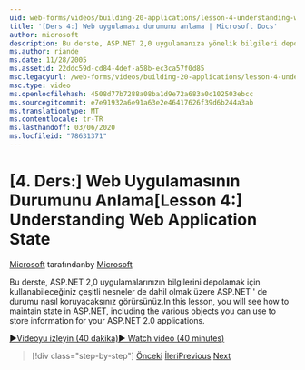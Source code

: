 ```yaml
---
uid: web-forms/videos/building-20-applications/lesson-4-understanding-web-application-state
title: '[Ders 4:] Web uygulaması durumunu anlama | Microsoft Docs'
author: microsoft
description: Bu derste, ASP.NET 2,0 uygulamanıza yönelik bilgileri depolamak için kullanabileceğiniz çeşitli nesneler dahil olmak üzere ASP.NET ' de durumu nasıl koruyacaksınız...
ms.author: riande
ms.date: 11/28/2005
ms.assetid: 22ddc59d-cd84-4def-a58b-ec3ca57f0d85
msc.legacyurl: /web-forms/videos/building-20-applications/lesson-4-understanding-web-application-state
msc.type: video
ms.openlocfilehash: 4508d77b7288a08ba1d9e72a683a0c102503ebcc
ms.sourcegitcommit: e7e91932a6e91a63e2e46417626f39d6b244a3ab
ms.translationtype: MT
ms.contentlocale: tr-TR
ms.lasthandoff: 03/06/2020
ms.locfileid: "78631371"
---
```

# <a name="lesson-4-understanding-web-application-state"></a><span data-ttu-id="5c0b6-103">[4. Ders:] Web Uygulamasının Durumunu Anlama</span><span class="sxs-lookup"><span data-stu-id="5c0b6-103">[Lesson 4:] Understanding Web Application State</span></span>

<span data-ttu-id="5c0b6-104">[Microsoft](https://github.com/microsoft) tarafından</span><span class="sxs-lookup"><span data-stu-id="5c0b6-104">by [Microsoft](https://github.com/microsoft)</span></span>

<span data-ttu-id="5c0b6-105">Bu derste, ASP.NET 2,0 uygulamalarınızın bilgilerini depolamak için kullanabileceğiniz çeşitli nesneler de dahil olmak üzere ASP.NET ' de durumu nasıl koruyacaksınız görürsünüz.</span><span class="sxs-lookup"><span data-stu-id="5c0b6-105">In this lesson, you will see how to maintain state in ASP.NET, including the various objects you can use to store information for your ASP.NET 2.0 applications.</span></span>

[<span data-ttu-id="5c0b6-106">&#9654;Videoyu izleyin (40 dakika)</span><span class="sxs-lookup"><span data-stu-id="5c0b6-106">&#9654; Watch video (40 minutes)</span></span>](https://channel9.msdn.com/Blogs/ASP-NET-Site-Videos/lesson-4-understanding-web-application-state)

> [!div class="step-by-step"]
> <span data-ttu-id="5c0b6-107">[Önceki](lesson-3-understanding-more-about-events-and-postback.md)
> [İleri](lesson-5-debugging-and-tracing-your-website.md)</span><span class="sxs-lookup"><span data-stu-id="5c0b6-107">[Previous](lesson-3-understanding-more-about-events-and-postback.md)
[Next](lesson-5-debugging-and-tracing-your-website.md)</span></span>
